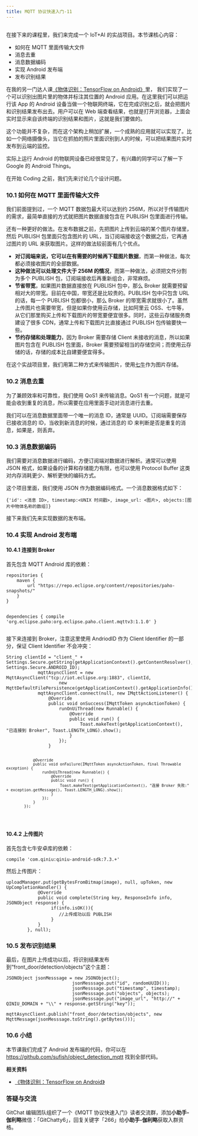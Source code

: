 ```yaml
---
title: MQTT 协议快速入门-11
---
```

<article id="topicContainer" class="column_content"><h2 class="topic_title"></h2><div><p>在接下来的课程里，我们来完成一个 IoT+AI 的实战项目。本节课核心内容：</p>
<ul>
<li>如何在 MQTT 里面传输大文件</li>
<li>消息去重</li>
<li>消息数据编码</li>
<li>实现 Android 发布端</li>
<li>发布识别结果</li>
</ul>
<p>在我的另一门达人课<a href="https://gitbook.cn/gitchat/column/59f1a77a9343b255e38edd78">《物体识别：TensorFlow on Android》</a>里， 我们实现了一个可以识别出图片里的物体并标注其位置的 Android 应用。在这里我们可以把运行该 App 的 Android 设备当做一个物联网终端，它在完成识别之后，就会把图片和识别结果发布出去。用户可以在 Web 端查看结果，也就是打开浏览器，上面会实时显示来自该终端的识别结果和图片，这就是我们要做的。</p>
<p>这个功能并不复杂，而在这个架构上稍加扩展，一个成熟的应用就可以实现了。比如一个网络摄像头，当它在抓拍的照片里面识别到人的时候，可以把结果图片实时发布到云端的监控。</p>
<p>实际上运行 Android 的物联网设备已经很常见了，有兴趣的同学可以了解一下 Google 的 Android Things。</p>
<p>在开始 Coding 之前，我们先来讨论几个设计问题。</p>
<h3 id="101mqtt">10.1 如何在 MQTT 里面传输大文件</h3>
<p>我们前面提到过，一个 MQTT 数据包最大可以达到约 256M，所以对于传输图片的需求，最简单直接的方式就把图片数据直接包含在 PUBLISH 包里面进行传输。</p>
<p>还有一种更好的做法。在发布数据之前，先把图片上传到云端的某个图片存储里，然后 PUBLISH 包里面只包含图片的 URL，当订阅端接收这个数据之后，它再通过图片的 URL 来获取图片。这样的做法较前面有几个优点。</p>
<ul>
<li><strong>对订阅端来说，它可以在有需要的时候再下载图片数据</strong>，而第一种做法，每次都必须接收图片的全部数据。</li>
<li><strong>这种做法可以处理文件大于 256M 的情况</strong>，而第一种做法，必须把文件分割为多个 PUBLISH 包，订阅端接收后再重新组合，非常麻烦。</li>
<li><strong>节省带宽</strong>，如果图片数据直接放在 PUBLISH 包中，那么 Broker 就需要预留相对大的带宽。目前在中国，带宽还是比较贵的。PUBLISH 包中只包含 URL 的话，每一个 PUBLISH 包都很小，那么 Broker 的带宽需求就很小了。虽然上传图片也需要带宽，但是如果你使用云存储，比如阿里云 OSS、七牛等，从它们那里购买上传和下载图片的带宽要便宜很多。同时，这些云存储服务商建设了很多 CDN，通常上传和下载图片比直接通过 PUBLISH 包传输要快一些。</li>
<li><strong>节约存储和处理能力</strong>，因为 Broker 需要存储 Client 未接收的消息，所以如果图片包含在 PUBLISH 包里面，Broker 需要预留相当的存储空间；而使用云存储的话，存储的成本比自建要便宜得多。</li>
</ul>
<p>在这个实战项目里，我们用第二种方式来传输图片，使用<a href="https://www.qiniu.com/">七牛</a>作为图片存储。</p>
<h3 id="102">10.2 消息去重</h3>
<p>为了兼顾效率和可靠性，我们使用 QoS1 来传输消息。QoS1 有一个问题，就是可能会收到重复的消息，所以需要在应用里面手动对消息进行去重。</p>
<p>我们可以在消息数据里面带一个唯一的消息 ID，通常是 UUID。订阅端需要保存已接收消息的 ID，当收到新消息的时候，通过消息的 ID 来判断是否是重复的消息，如果是，则丢弃。</p>
<h3 id="103">10.3 消息数据编码</h3>
<p>我们需要对消息数据进行编码，方便订阅端对数据进行解析。通常可以使用 JSON 格式，如果设备的计算和存储能力有限，也可以使用 Protocol Buffer 这类对内存消耗更少、解析更快的编码方式。</p>
<p>这个项目里面，我们使用 JSON 作为数据编码格式。一个消息数据格式如下：</p>
<pre><code class="json language-json">{'id': &lt;消息 ID&gt;, timestamp:&lt;UNIX 时间戳&gt;, image_url: &lt;图片&gt;, objects:[图片中物体名称的数组]}
</code></pre>
<p>接下来我们先来实现数据的发布端。</p>
<h3 id="104android">10.4 实现 Android 发布端</h3>
<h4 id="1041broker">10.4.1 连接到 Broker</h4>
<p>首先包含 MQTT Android 库的依赖：</p>
<pre><code class="gradle language-gradle">repositories {
    maven {
        url "https://repo.eclipse.org/content/repositories/paho-snapshots/"
    }
}


dependencies {
    compile 'org.eclipse.paho:org.eclipse.paho.client.mqttv3:1.1.0'
}
</code></pre>
<p>接下来连接到 Broker，注意这里使用 AndriodID 作为 Client Identifier 的一部分，保证 Client Identifier 不会冲突：</p>
<pre><code class="java language-java">String clientId = "client_" + Settings.Secure.getString(getApplicationContext().getContentResolver(), Settings.Secure.ANDROID_ID);
            mqttAsyncClient = new MqttAsyncClient("tcp://iot.eclipse.org:1883", clientId, 
                    new MqttDefaultFilePersistence(getApplicationContext().getApplicationInfo().dataDir));
            mqttAsyncClient.connect(null, new IMqttActionListener() {
                @Override
                public void onSuccess(IMqttToken asyncActionToken) {
                    runOnUiThread(new Runnable() {
                        @Override
                        public void run() {
                            Toast.makeText(getApplicationContext(), "已连接到 Broker", Toast.LENGTH_LONG).show();
                        }
                    });
                }

                @Override
                public void onFailure(IMqttToken asyncActionToken, final Throwable exception) {
                    runOnUiThread(new Runnable() {
                        @Override
                        public void run() {
                            Toast.makeText(getApplicationContext(), "连接 Broker 失败:" + exception.getMessage(), Toast.LENGTH_LONG).show();
                        }
                    });
                }
            });
</code></pre>
<h4 id="1042">10.4.2 上传图片</h4>
<p>首先包含七牛安卓库的依赖：</p>
<pre><code>compile 'com.qiniu:qiniu-android-sdk:7.3.+'
</code></pre>
<p>然后上传图片：</p>
<pre><code class="java language-java">uploadManager.put(getBytesFromBitmap(image), null, upToken, new UpCompletionHandler() {
            @Override
            public void complete(String key, ResponseInfo info, JSONObject response) {
                 if(info.isOK()){
                    //上传成功以后 PUBLISH
                 }
            }
        }, null);
</code></pre>
<h3 id="105">10.5 发布识别结果</h3>
<p>最后，在图片上传成功以后，将识别结果发布到“front_door/detection/objects”这个主题：</p>
<pre><code class="java language-java">JSONObject jsonMesssage = new JSONObject();
                         jsonMesssage.put("id", randomUUID());
                         jsonMesssage.put("timestamp", timestamp);
                         jsonMesssage.put("objects", objects);
                         jsonMesssage.put("image_url", "http://" + QINIU_DOMAIN + "\\" + response.getString("key"));
                         mqttAsyncClient.publish("front_door/detection/objects", new MqttMessage(jsonMesssage.toString().getBytes()));
</code></pre>
<h3 id="106">10.6 小结</h3>
<p>本节课我们完成了 Android 发布端的代码，你可以在 <a href="https://github.com/sufish/object_detection_mqtt">https://github.com/sufish/object_detection_mqtt</a> 找到全部代码。</p>
<p><strong>相关资料</strong></p>
<ul>
<li><a href="https://gitbook.cn/gitchat/column/59f1a77a9343b255e38edd78">《物体识别：TensorFlow on Android》</a></li>
</ul>
<h3 id="">答疑与交流</h3>
<p>GitChat 编辑团队组织了一个《MQTT 协议快速入门》读者交流群，添加<strong>小助手-伽利略</strong>微信：「GitChatty6」，回复关键字「266」给<strong>小助手-伽利略</strong>获取入群资格。</p></div></article>